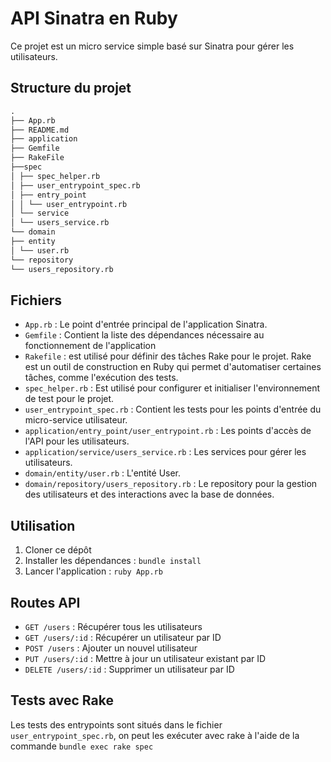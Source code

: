 # API Sinatra en Ruby

Ce projet est un micro service simple basé sur Sinatra pour gérer les utilisateurs.

## Structure du projet

```txt
.
├── App.rb
├── README.md
├── application
├── Gemfile
├── RakeFile
├──spec
│ ├── spec_helper.rb
│ ├── user_entrypoint_spec.rb
│ ├── entry_point
│ │ └── user_entrypoint.rb
│ └── service
│ └── users_service.rb
└── domain
├── entity
│ └── user.rb
└── repository
└── users_repository.rb
```

## Fichiers

- `App.rb` : Le point d'entrée principal de l'application Sinatra.
- `Gemfile` : Contient la liste des dépendances nécessaire au fonctionnement de l'application
- `Rakefile` : est utilisé pour définir des tâches Rake pour le projet. Rake est un outil de construction en Ruby qui permet d'automatiser certaines tâches, comme l'exécution des tests.
- `spec_helper.rb` : Est utilisé pour configurer et initialiser l'environnement de test pour le projet.
- `user_entrypoint_spec.rb` : Contient les tests pour les points d'entrée du micro-service utilisateur.
- `application/entry_point/user_entrypoint.rb` : Les points d'accès de l'API pour les utilisateurs.
- `application/service/users_service.rb` : Les services pour gérer les utilisateurs.
- `domain/entity/user.rb` : L'entité User.
- `domain/repository/users_repository.rb` : Le repository pour la gestion des utilisateurs et des interactions avec la base de données.

## Utilisation

1. Cloner ce dépôt
2. Installer les dépendances : `bundle install`
3. Lancer l'application : `ruby App.rb`

## Routes API

- `GET /users` : Récupérer tous les utilisateurs
- `GET /users/:id` : Récupérer un utilisateur par ID
- `POST /users` : Ajouter un nouvel utilisateur
- `PUT /users/:id` : Mettre à jour un utilisateur existant par ID
- `DELETE /users/:id` : Supprimer un utilisateur par ID

## Tests avec Rake

Les tests des entrypoints sont situés dans le fichier `user_entrypoint_spec.rb`, on peut les exécuter avec rake à l'aide de la commande `bundle exec rake spec`
